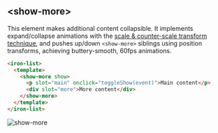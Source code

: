 ## \<show-more>

This element makes additional content collapsible.
It implements expand/collapse animations with the [scale & counter-scale transform technique](https://codelabs.developers.google.com/codelabs/expand-collapse-animations/),
and pushes up/down `<show-more>` siblings using position transforms, achieving buttery-smooth, 
60fps animations.

```html
<iron-list>
  <template>
    <show-more show>
      <p slot="main" onclick="toggleShow(event)">Main content</p>
      <div slot="more">More content</div>
    </show-more>
  </template>
</iron-list>
```

![show-more](https://user-images.githubusercontent.com/6173664/29624173-b3892e46-8828-11e7-83af-7fcb14021c9a.gif)
